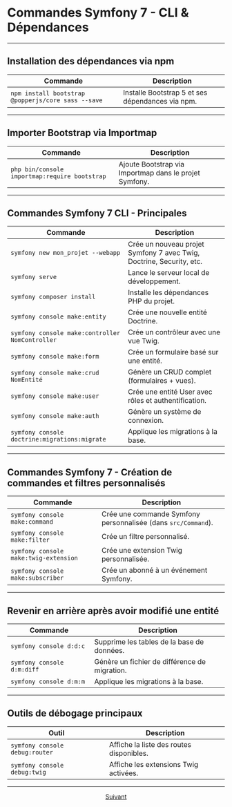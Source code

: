 # Commandes Symfony 7 - CLI & Dépendances
---

## Installation des dépendances via npm

| Commande                                  | Description                                                |
|-------------------------------------------|------------------------------------------------------------|
| `npm install bootstrap @popperjs/core sass --save` | Installe Bootstrap 5 et ses dépendances via npm.          |

---

## Importer Bootstrap via Importmap

| Commande                                  | Description                                                |
|-------------------------------------------|------------------------------------------------------------|
| `php bin/console importmap:require bootstrap` | Ajoute Bootstrap via Importmap dans le projet Symfony.     |

---

## Commandes Symfony 7 CLI - Principales

| Commande                                     | Description                                                                 |
|----------------------------------------------|-----------------------------------------------------------------------------|
| `symfony new mon_projet --webapp`            | Crée un nouveau projet Symfony 7 avec Twig, Doctrine, Security, etc.        |
| `symfony serve`                              | Lance le serveur local de développement.                                   |
| `symfony composer install`                   | Installe les dépendances PHP du projet.                                    |
| `symfony console make:entity`                | Crée une nouvelle entité Doctrine.                                         |
| `symfony console make:controller NomController` | Crée un contrôleur avec une vue Twig.                                      |
| `symfony console make:form`                  | Crée un formulaire basé sur une entité.                                    |
| `symfony console make:crud NomEntité`        | Génère un CRUD complet (formulaires + vues).                               |
| `symfony console make:user`                  | Crée une entité User avec rôles et authentification.                         |
| `symfony console make:auth`                  | Génère un système de connexion.                                             |
| `symfony console doctrine:migrations:migrate` | Applique les migrations à la base.                                          |

---

## Commandes Symfony 7 - Création de commandes et filtres personnalisés

| Commande                                   | Description                                                                 |
|--------------------------------------------|-----------------------------------------------------------------------------|
| `symfony console make:command`             | Crée une commande Symfony personnalisée (dans `src/Command`).              |
| `symfony console make:filter`              | Crée un filtre personnalisé.                                               |
| `symfony console make:twig-extension`      | Crée une extension Twig personnalisée.                                    |
| `symfony console make:subscriber`          | Crée un abonné à un événement Symfony.                                     |

---

## Revenir en arrière après avoir modifié une entité

| Commande                                   | Description                                                |
|--------------------------------------------|------------------------------------------------------------|
| `symfony console d:d:c`                    | Supprime les tables de la base de données.                  |
| `symfony console d:m:diff`                 | Génère un fichier de différence de migration.              |
| `symfony console d:m:m`                    | Applique les migrations à la base.                           |

---

## Outils de débogage principaux

| Outil                     | Description                                     |
|---------------------------|-------------------------------------------------|
| `symfony console debug:router` | Affiche la liste des routes disponibles.        |
| `symfony console debug:twig`   | Affiche les extensions Twig activées.          |

---

<p align="center">
  <a href="./commandes-collaboration.md">Suivant</a>
</p>
